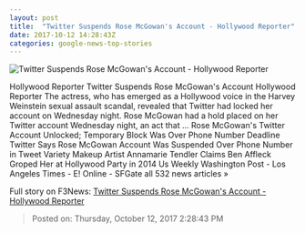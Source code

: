 ```yaml
---
layout: post
title:  "Twitter Suspends Rose McGowan's Account - Hollywood Reporter"
date: 2017-10-12 14:28:43Z
categories: google-news-top-stories
---
```


![Twitter Suspends Rose McGowan's Account - Hollywood Reporter](http://cdn2.thr.com/sites/default/files/2017/10/rose.jpg)

Hollywood Reporter Twitter Suspends Rose McGowan's Account Hollywood Reporter The actress, who has emerged as a Hollywood voice in the Harvey Weinstein sexual assault scandal, revealed that Twitter had locked her account on Wednesday night. Rose McGowan had a hold placed on her Twitter account Wednesday night, an act that ... Rose McGowan's Twitter Account Unlocked; Temporary Block Was Over Phone Number Deadline Twitter Says Rose McGowan Account Was Suspended Over Phone Number in Tweet Variety Makeup Artist Annamarie Tendler Claims Ben Affleck Groped Her at Hollywood Party in 2014 Us Weekly Washington Post - Los Angeles Times - E! Online - SFGate all 532 news articles »


Full story on F3News: [Twitter Suspends Rose McGowan's Account - Hollywood Reporter](http://www.f3nws.com/n/4PdVbD)

> Posted on: Thursday, October 12, 2017 2:28:43 PM

